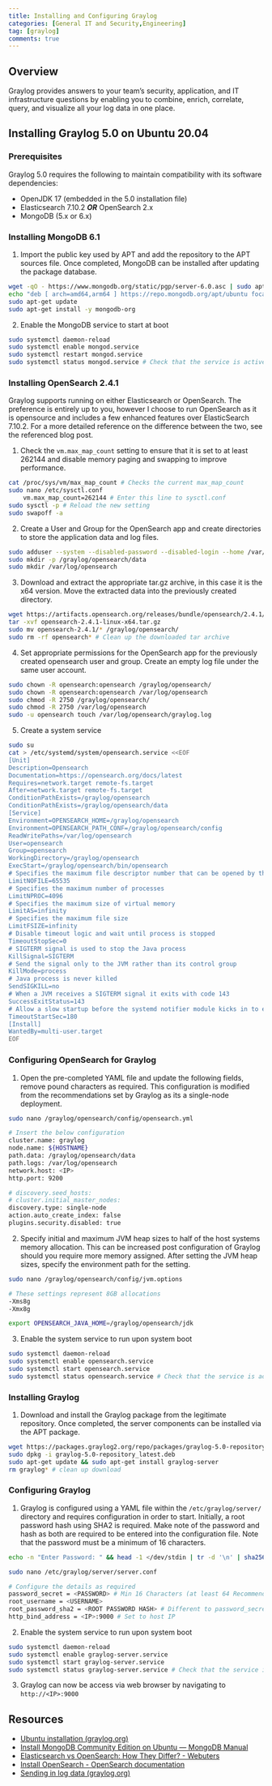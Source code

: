 ```yaml
---
title: Installing and Configuring Graylog
categories: [General IT and Security,Engineering]
tag: [graylog]
comments: true
---
```


## Overview

Graylog provides answers to your team’s security, application, and IT infrastructure questions by enabling you to combine, enrich, correlate, query, and visualize all your log data in one place.

## Installing Graylog 5.0 on Ubuntu 20.04

### **Prerequisites**

Graylog 5.0 requires the following to maintain compatibility with its software dependencies:

- OpenJDK 17 (embedded in the 5.0 installation file)
- Elasticsearch 7.10.2 ***OR*** OpenSearch 2.x
- MongoDB (5.x or 6.x)

### Installing MongoDB 6.1

1. Import the public key used by APT and add the repository to the APT sources file. Once completed, MongoDB can be installed after updating the package database.

```bash
wget -qO - https://www.mongodb.org/static/pgp/server-6.0.asc | sudo apt-key add -
echo "deb [ arch=amd64,arm64 ] https://repo.mongodb.org/apt/ubuntu focal/mongodb-org/6.0 multiverse" | sudo tee /etc/apt/sources.list.d/mongodb-org-6.0.list
sudo apt-get update
sudo apt-get install -y mongodb-org
```

2. Enable the MongoDB service to start at boot

```bash
sudo systemctl daemon-reload
sudo systemctl enable mongod.service
sudo systemctl restart mongod.service
sudo systemctl status mongod.service # Check that the service is active
```

### Installing OpenSearch 2.4.1

Graylog supports running on either Elasticsearch or OpenSearch. The preference is entirely up to you, however I choose to run OpenSearch as it is opensource and includes a few enhanced features over ElasticSearch 7.10.2. For a more detailed reference on the difference between the two, see the referenced blog post.

1. Check the `vm.max_map_count` setting to ensure that it is set to at least 262144 and disable memory paging and swapping to improve performance.

```bash
cat /proc/sys/vm/max_map_count # Checks the current max_map_count
sudo nano /etc/sysctl.conf
	vm.max_map_count=262144 # Enter this line to sysctl.conf
sudo sysctl -p # Reload the new setting
sudo swapoff -a
```

2. Create a User and Group for the OpenSearch app and create directories to store the application data and log files.

```bash
sudo adduser --system --disabled-password --disabled-login --home /var/empty --no-create-home --quiet --force-badname --group opensearch
sudo mkdir -p /graylog/opensearch/data
sudo mkdir /var/log/opensearch
```

3. Download and extract the appropriate tar.gz archive, in this case it is the x64 version. Move the extracted data into the previously created directory.

```bash
wget https://artifacts.opensearch.org/releases/bundle/opensearch/2.4.1/opensearch-2.4.1-linux-x64.tar.gz
tar -xvf opensearch-2.4.1-linux-x64.tar.gz
sudo mv opensearch-2.4.1/* /graylog/opensearch/
sudo rm -rf opensearch* # Clean up the downloaded tar archive
```

4. Set appropriate permissions for the OpenSearch app for the previously created opensearch user and group. Create an empty log file under the same user account.

```bash
sudo chown -R opensearch:opensearch /graylog/opensearch/
sudo chown -R opensearch:opensearch /var/log/opensearch
sudo chmod -R 2750 /graylog/opensearch/
sudo chmod -R 2750 /var/log/opensearch
sudo -u opensearch touch /var/log/opensearch/graylog.log
```

5. Create a system service

```bash
sudo su
cat > /etc/systemd/system/opensearch.service <<EOF
[Unit]
Description=Opensearch
Documentation=https://opensearch.org/docs/latest
Requires=network.target remote-fs.target
After=network.target remote-fs.target
ConditionPathExists=/graylog/opensearch
ConditionPathExists=/graylog/opensearch/data
[Service]
Environment=OPENSEARCH_HOME=/graylog/opensearch
Environment=OPENSEARCH_PATH_CONF=/graylog/opensearch/config
ReadWritePaths=/var/log/opensearch
User=opensearch
Group=opensearch
WorkingDirectory=/graylog/opensearch
ExecStart=/graylog/opensearch/bin/opensearch
# Specifies the maximum file descriptor number that can be opened by this process
LimitNOFILE=65535
# Specifies the maximum number of processes
LimitNPROC=4096
# Specifies the maximum size of virtual memory
LimitAS=infinity
# Specifies the maximum file size
LimitFSIZE=infinity
# Disable timeout logic and wait until process is stopped
TimeoutStopSec=0
# SIGTERM signal is used to stop the Java process
KillSignal=SIGTERM
# Send the signal only to the JVM rather than its control group
KillMode=process
# Java process is never killed
SendSIGKILL=no
# When a JVM receives a SIGTERM signal it exits with code 143
SuccessExitStatus=143
# Allow a slow startup before the systemd notifier module kicks in to extend the timeout
TimeoutStartSec=180
[Install]
WantedBy=multi-user.target
EOF
```

### Configuring OpenSearch for Graylog

1. Open the pre-completed YAML file and update the following fields, remove pound characters as required. This configuration is modified from the recommendations set by Graylog as its a single-node deployment.

```bash
sudo nano /graylog/opensearch/config/opensearch.yml

# Insert the below configuration
cluster.name: graylog
node.name: ${HOSTNAME}
path.data: /graylog/opensearch/data
path.logs: /var/log/opensearch
network.host: <IP>
http.port: 9200

# discovery.seed_hosts: 
# cluster.initial_master_nodes:
discovery.type: single-node 
action.auto_create_index: false
plugins.security.disabled: true
```

2. Specify initial and maximum JVM heap sizes to half of the host systems memory allocation. This can be increased post configuration of Graylog should you require more memory assigned. After setting the JVM heap sizes, specify the environment path for the setting.

```bash
sudo nano /graylog/opensearch/config/jvm.options

# These settings represent 8GB allocations
-Xms8g
-Xmx8g

export OPENSEARCH_JAVA_HOME=/graylog/opensearch/jdk
```

3. Enable the system service to run upon system boot

```bash
sudo systemctl daemon-reload
sudo systemctl enable opensearch.service
sudo systemctl start opensearch.service
sudo systemctl status opensearch.service # Check that the service is active
```

### Installing Graylog

1. Download and install the Graylog package from the legitimate repository. Once completed, the server components can be installed via the APT package.

```bash
wget https://packages.graylog2.org/repo/packages/graylog-5.0-repository_latest.deb
sudo dpkg -i graylog-5.0-repository_latest.deb
sudo apt-get update && sudo apt-get install graylog-server
rm graylog* # clean up download
```

### Configuring Graylog

1. Graylog is configured using a YAML file within the `/etc/graylog/server/` directory and requires configuration in order to start. Initially, a root password hash using SHA2 is required. Make note of the password and hash as both are required to be entered into the configuration file. Note that the password must be a minimum of 16 characters.

```bash
echo -n "Enter Password: " && head -1 </dev/stdin | tr -d '\n' | sha256sum | cut -d" " -f1

sudo nano /etc/graylog/server/server.conf

# Configure the details as required
password_secret = <PASSWORD> # Min 16 Characters (at least 64 Recommended)
root_username = <USERNAME>
root_password_sha2 = <ROOT PASSWORD HASH> # Different to password_secret - memorize plain-text equivilent)
http_bind_address = <IP>:9000 # Set to host IP
```

2. Enable the system service to run upon system boot

```bash
sudo systemctl daemon-reload
sudo systemctl enable graylog-server.service
sudo systemctl start graylog-server.service
sudo systemctl status graylog-server.service # Check that the service is active
```

3. Graylog can now be access via web browser by navigating to `http://<IP>:9000`

## Resources
- [Ubuntu installation (graylog.org)](https://go2docs.graylog.org/5-0/downloading_and_installing_graylog/ubuntu_installation.html)
- [Install MongoDB Community Edition on Ubuntu — MongoDB Manual](https://www.mongodb.com/docs/manual/tutorial/install-mongodb-on-ubuntu/#:~:text=Install%20MongoDB%20Community%20Edition%201%20Import%20the%20public,database.%20...%204%20Install%20the%20MongoDB%20packages.%20)
- [Elasticsearch vs OpenSearch: How They Differ? - Webuters](https://www.webuters.com/elasticsearch-vs-opensearch-how-they-differ)
- [Install OpenSearch - OpenSearch documentation](https://opensearch.org/docs/2.4/install-and-configure/install-opensearch/index/)
- [Sending in log data (graylog.org)](https://go2docs.graylog.org/5-0/getting_in_log_data/getting_in_log_data.html)